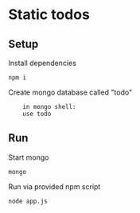 # Static todos

## Setup
Install dependencies

    npm i
	
Create mongo database called "todo"

		in mongo shell:
		use todo


## Run
Start mongo
	
	mongo

Run via provided npm script

    node app.js
